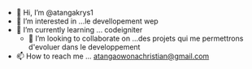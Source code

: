 - 👋 Hi, I’m @atangakrys1
- 👀 I’m interested in ...le devellopement wep 
- 🌱 I’m currently learning ... codeigniter             
  - 💞️ I’m looking to collaborate on ...des  projets qui me permettrons  d'evoluer dans le developpement                                                                    
- 📫 How to reach me ... atangaowonachristian@gmail.com

<!---
atangakrys1/atangakrys1 is a ✨ special ✨ repository because its `README.md` (this file) appears on your GitHub profile.
You can click the Preview link to take a look at your changes.
--->
